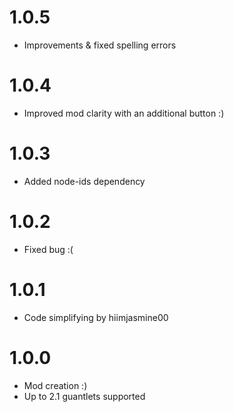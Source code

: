 # 1.0.5
- Improvements & fixed spelling errors

# 1.0.4
- Improved mod clarity with an additional button :)

# 1.0.3
- Added node-ids dependency

# 1.0.2
- Fixed bug :(

# 1.0.1
- Code simplifying by hiimjasmine00

# 1.0.0
- Mod creation :)
- Up to 2.1 guantlets supported
